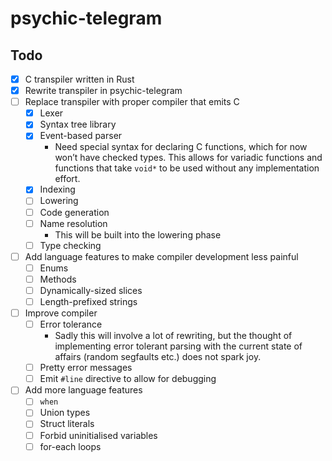 # psychic-telegram

## Todo

- [x] C transpiler written in Rust
- [x] Rewrite transpiler in psychic-telegram
- [ ] Replace transpiler with proper compiler that emits C
  - [x] Lexer
  - [x] Syntax tree library
  - [x] Event-based parser
    - Need special syntax for declaring C functions,
      which for now won’t have checked types.
      This allows for variadic functions and functions that take `void*`
      to be used without any implementation effort.
  - [x] Indexing
  - [ ] Lowering
  - [ ] Code generation
  - [ ] Name resolution
    - This will be built into the lowering phase
  - [ ] Type checking
- [ ] Add language features to make compiler development less painful
  - [ ] Enums
  - [ ] Methods
  - [ ] Dynamically-sized slices
  - [ ] Length-prefixed strings
- [ ] Improve compiler
  - [ ] Error tolerance
    - Sadly this will involve a lot of rewriting,
      but the thought of implementing error tolerant parsing
      with the current state of affairs (random segfaults etc.)
      does not spark joy.
  - [ ] Pretty error messages
  - [ ] Emit `#line` directive to allow for debugging
- [ ] Add more language features
  - [ ] `when`
  - [ ] Union types
  - [ ] Struct literals
  - [ ] Forbid uninitialised variables
  - [ ] for-each loops
